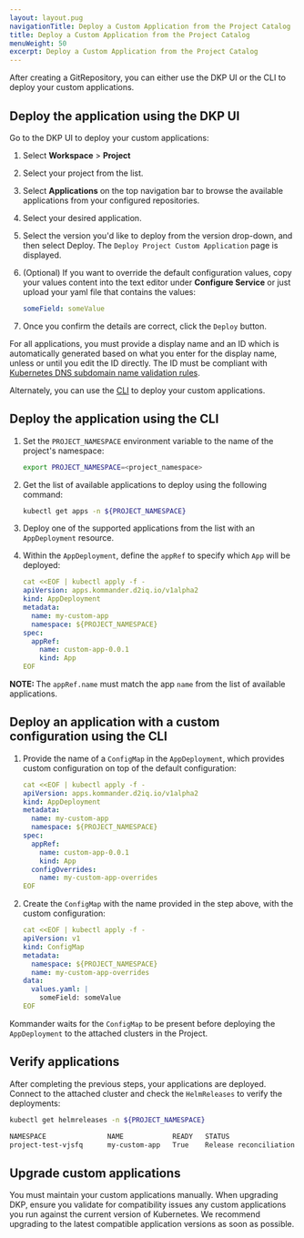 ```yaml
---
layout: layout.pug
navigationTitle: Deploy a Custom Application from the Project Catalog
title: Deploy a Custom Application from the Project Catalog
menuWeight: 50
excerpt: Deploy a Custom Application from the Project Catalog
---
```

<!-- markdownlint-disable MD030 -->

After creating a GitRepository, you can either use the DKP UI or the CLI to deploy your custom applications.

## Deploy the application using the DKP UI

Go to the DKP UI to deploy your custom applications:

1. Select **Workspace** > **Project**

1. Select your project from the list.

1. Select **Applications** on the top navigation bar to browse the available applications from your configured repositories.

1. Select your desired application.

1. Select the version you'd like to deploy from the version drop-down, and then select Deploy. The `Deploy Project Custom Application` page is displayed.

1. (Optional) If you want to override the default configuration values, copy your values content into the text editor under **Configure Service** or just upload your yaml file that contains the values:

   ```yaml
   someField: someValue
   ```

1. Once you confirm the details are correct, click the `Deploy` button.

For all applications, you must provide a display name and an ID which is automatically generated based on what you enter for the display name, unless or until you edit the ID directly. The ID must be compliant with [Kubernetes DNS subdomain name validation rules](https://kubernetes.io/docs/concepts/overview/working-with-objects/names/#dns-subdomain-names).

Alternately, you can use the [CLI](#deploy-the-application-using-the-cli) to deploy your custom applications.

## Deploy the application using the CLI

1. Set the `PROJECT_NAMESPACE` environment variable to the name of the project's namespace:

    ```bash
    export PROJECT_NAMESPACE=<project_namespace>
    ```

1. Get the list of available applications to deploy using the following command:

   ```bash
   kubectl get apps -n ${PROJECT_NAMESPACE}
   ```

1. Deploy one of the supported applications from the list with an `AppDeployment` resource.

1. Within the `AppDeployment`, define the `appRef` to specify which `App` will be deployed:

   ```yaml
   cat <<EOF | kubectl apply -f -
   apiVersion: apps.kommander.d2iq.io/v1alpha2
   kind: AppDeployment
   metadata:
     name: my-custom-app
     namespace: ${PROJECT_NAMESPACE}
   spec:
     appRef:
       name: custom-app-0.0.1
       kind: App
   EOF

<p class="message--note"><strong>NOTE: </strong>The <code>appRef.name</code> must match the app <code>name</code> from the list of available applications.</p>

## Deploy an application with a custom configuration using the CLI

1. Provide the name of a `ConfigMap` in the `AppDeployment`, which provides custom configuration on top of the default configuration:

   ```yaml
   cat <<EOF | kubectl apply -f -
   apiVersion: apps.kommander.d2iq.io/v1alpha2
   kind: AppDeployment
   metadata:
     name: my-custom-app
     namespace: ${PROJECT_NAMESPACE}
   spec:
     appRef:
       name: custom-app-0.0.1
       kind: App
     configOverrides:
       name: my-custom-app-overrides
   EOF
   ```

1. Create the `ConfigMap` with the name provided in the step above, with the custom configuration:

   ```yaml
   cat <<EOF | kubectl apply -f -
   apiVersion: v1
   kind: ConfigMap
   metadata:
     namespace: ${PROJECT_NAMESPACE}
     name: my-custom-app-overrides
   data:
     values.yaml: |
       someField: someValue
   EOF
   ```

Kommander waits for the `ConfigMap` to be present before deploying the `AppDeployment` to the attached clusters in the Project.

## Verify applications

After completing the previous steps, your applications are deployed. Connect to the attached cluster and check the `HelmReleases` to verify the deployments:

```bash
kubectl get helmreleases -n ${PROJECT_NAMESPACE}

NAMESPACE               NAME            READY   STATUS                             AGE
project-test-vjsfq      my-custom-app   True    Release reconciliation succeeded   7m3s
```

## Upgrade custom applications

You must maintain your custom applications manually. When upgrading DKP, ensure you validate for compatibility issues any custom applications you run against the current version of Kubernetes. We recommend upgrading to the latest compatible application versions as soon as possible.
